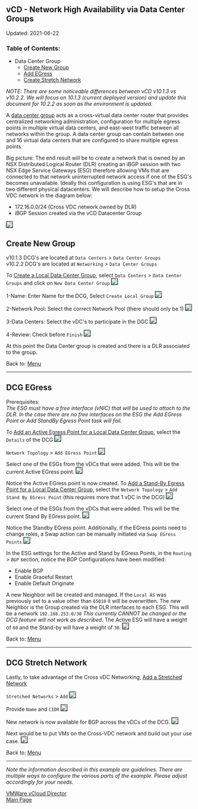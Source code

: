 ## vCD - Network High Availability via Data Center Groups
 
Updated: 2021-06-22

### <a name="toc"></a>Table of Contents:
- Data Center Group
  - [Create New Group](#vcddcgnew)
  - [Add EGress](#vcddcgegress)
  - [Create Stretch Network](#vcddcgstretch)

_NOTE:  There are some noticeable differences between vCD v10.1.3 vs v10.2.2.  We will focus on 10.1.3 (current deployed version) and update this document for 10.2.2 as soon as the environment is updated._

A [data center group](https://docs.vmware.com/en/VMware-Cloud-Director/10.1/VMware-Cloud-Director-Tenant-Portal-Guide/GUID-086DD0B6-C01C-43EB-BFDE-DED999980B2A.html)
acts as a cross-virtual data center router that provides centralized networking administration, configuration for multiple egress points in multiple virtual data centers, and east-west traffic between all networks within the group. A data center group can contain between one and 16 virtual data centers that are configured to share multiple egress points.

Big picture:  The end result will be to create a network that is owned by an NSX Distributed Logical Router (DLR) creating an iBGP session with two NSX Edge Service Gateways (ESG) therefore allowing VMs that are connected to that network uninterrupted network access if one of the ESG's becomes unavailable.  Ideally this configuration is using ESG's that are in two different physical datacenters.  We will describe how to setup the Cross VDC network in the diagram below:

- 172.16.0.0/24 (Cross VDC network owned by DLR)
- iBGP Session created via the vCD Datacenter Group

<kbd><img src="images/DCG-0.png" style="border: 1px solid black"></kbd>

## <a name="vcddcgnew"></a>Create New Group
v10.1.3 DCG's are located at `Data Centers` > `Data Center Groups`<br/>
v10.2.2 DCG's are located at `Networking` > `Data Center Groups`<br/>

To [Create a Local Data Center Group](https://docs.vmware.com/en/VMware-Cloud-Director/10.1/VMware-Cloud-Director-Tenant-Portal-Guide/GUID-57108C69-3401-451D-88E7-C5AE40629CF7.html), select `Data Centers` > `Data Center Groups` and click on `New Data Center Group`
<kbd><img src="images/1-dcg-new-1.png" style="border: 1px solid black"></kbd>

1-Name:  Enter Name for the DCG, Select `Create Local Group`
<kbd><img src="images/1-dcg-new-2.png" style="border: 1px solid black"></kbd>

2-Network Pool: Select the correct Network Pool (there should only be 1)
<kbd><img src="images/1-dcg-new-3.png" style="border: 1px solid black"></kbd>

3-Data Centers: Select the vDC's to participate in the DGC
<kbd><img src="images/1-dcg-new-4.png" style="border: 1px solid black"></kbd>

4-Review: Check before `Finish`
<kbd><img src="images/1-dcg-new-5.png" style="border: 1px solid black"></kbd>

At this point the Data Center group is created and there is a DLR associated to the group.

Back to: [Menu](#toc)
<hr/>

## <a name="vcddcgegress"></a>DCG EGress
Prerequisites:<br/> 
_The ESG must have a free interface (vNIC) that will be used to attach to the DLR.  In the case there are no free interfaces on the ESG the Add EGress Point or Add StandBy Egress Point task will fail._

To [Add an Active Egress Point for a Local Data Center Group](https://docs.vmware.com/en/VMware-Cloud-Director/10.1/VMware-Cloud-Director-Tenant-Portal-Guide/GUID-2B548862-7F86-4141-B0AA-63564F38B4DF.html), select the `Details` of the DCG
<kbd><img src="images/2-dcg-egress-1.png" style="border: 1px solid black"></kbd>

`Network Topology` > `Add EGress Point`
<kbd><img src="images/2-dcg-egress-2.png" style="border: 1px solid black"></kbd>

Select one of the ESGs from the vDCs that were added.  This will be the current Active EGress point.
<kbd><img src="images/2-dcg-egress-3.png" style="border: 1px solid black"></kbd>

Notice the Active EGress point is now created.  To [Add a Stand-By Egress Point for a Local Data Center Group](https://docs.vmware.com/en/VMware-Cloud-Director/10.1/VMware-Cloud-Director-Tenant-Portal-Guide/GUID-2A561E8F-4917-4206-B4AC-373C316CB6C6.html), select the `Network Topology` > `Add Stand By EGress Point` (this requires more that 1 vDC in the DCG)
<kbd><img src="images/2-dcg-egress-4.png" style="border: 1px solid black"></kbd>

Select one of the ESGs from the vDCs that were added.  This will be the current Stand By EGress point.
<kbd><img src="images/2-dcg-egress-5.png" style="border: 1px solid black"></kbd>

Notice the Standby EGress point.  Additionally, if the EGress points need to change roles, a Swap action can be manually initiated via `Swap EGress Points`
<kbd><img src="images/2-dcg-egress-6.png" style="border: 1px solid black"></kbd>

In the ESG settings for the Active and Stand by EGress Points, in the `Routing` > `BGP` section, notice the BGP Configurations have been modified:
- Enable BGP
- Enable Graceful Restart
- Enable Default Originate

A new Neighbor will be created and managed.  If the `Local AS` was previously set to a value other than `65010` it will be overwritten.  The new Neighbor is the Group created via the DLR interfaces to each ESG.  This will be a network `192.168.253.0/30` _This currently CANNOT be changed or the DCG feature will not work as described._  The Active ESG will have a weight of `60` and the Stand-by will have a weight of `30`.
<kbd><img src="images/2-dcg-egress-7.png" style="border: 1px solid black"></kbd>

Back to: [Menu](#toc)
<hr/>

## <a name="vcddcgstretch"></a>DCG Stretch Network
Lastly, to take advantage of the Cross vDC Networking, [Add a Stretched Network](https://docs.vmware.com/en/VMware-Cloud-Director/10.1/VMware-Cloud-Director-Tenant-Portal-Guide/GUID-33DEE8AB-D7B7-4214-8B0E-44AE6A1BAF00.html)

`Stretched Networks` > `Add`
<kbd><img src="images/3-dcg-network-1.png" style="border: 1px solid black"></kbd>

Provide `Name` and `CIDR`
<kbd><img src="images/3-dcg-network-2.png" style="border: 1px solid black"></kbd>

New network is now available for BGP across the vDCs of the DCG.
<kbd><img src="images/3-dcg-network-3.png" style="border: 1px solid black"></kbd>

Next would be to put VMs on the Cross-VDC network and build out your use case.
<kbd><img src="images/3-dcg-network-4.png" style="border: 1px solid black"></kbd>

Back to: [Menu](#toc)
<hr/>

_Note the information described in this example are guidelines.  There are multiple ways to configure the various parts of the example.  Please adjust accordingly for your needs._

[VMWare vCloud Director](https://ibm-vmwaresolutions.github.io/vcd/)<br/>
[Main Page](https://ibm-vmwaresolutions.github.io)

